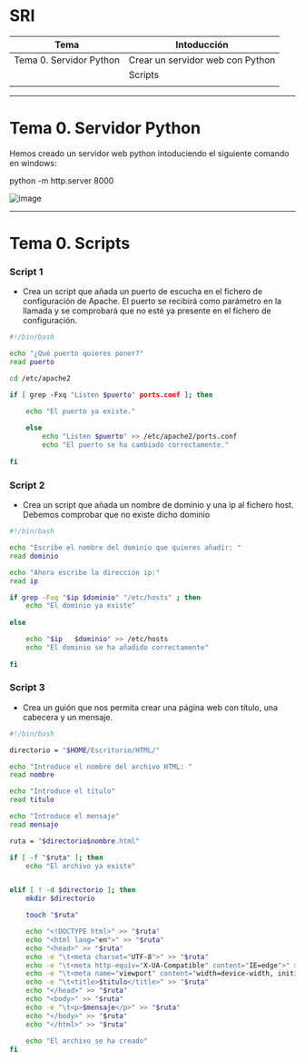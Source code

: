 # SRI
| Tema | Intoducción |
| -- | -- |
| Tema 0. Servidor Python | Crear un servidor web con Python |
|  | Scripts |
|  |  |
------

# Tema 0. Servidor Python

Hemos creado un servidor web python intoduciendo el siguiente comando en windows:

python -m http.server 8000

![image](https://user-images.githubusercontent.com/114562005/193528554-143e3873-c0a3-4606-987a-16d4e2c2fc69.png)


-------

# Tema 0. Scripts

### Script 1
- Crea un script que añada un puerto de escucha en el fichero de configuración de Apache. 
El puerto se recibirá como parámetro en la llamada y se comprobará que no esté ya presente en el fichero de configuración.

```sh
#!/bin/bash

echo "¿Qué puerto quieres poner?"
read puerto

cd /etc/apache2

if [ grep -Fxq "Listen $puerto" ports.conf ]; then 

	echo "El puerto ya existe."
	
	else
		echo "Listen $puerto" >> /etc/apache2/ports.conf
		echo "El puerto se ha cambiado correctamente."
		
fi
```


### Script 2
- Crea un script que añada un nombre de dominio y una ip al fichero host. Debemos comprobar que no existe dicho dominio

```sh
#!/bin/bash

echo "Escribe el nombre del dominio que quieres añadir: "
read dominio

echo "Ahora escribe la dirección ip:"
read ip

if grep -Fxq "$ip $dominio" "/etc/hosts" ; then
	echo "El dominio ya existe"
	
else

	echo "$ip	$dominio" >> /etc/hosts
	echo "El dominio se ha añadido correctamente"
	
fi 
```


### Script 3
- Crea un guión que nos permita crear una página web con título, una cabecera y un mensaje.

```sh
#!/bin/bash

directorio = "$HOME/Escritorio/HTML/"

echo "Introduce el nombre del archivo HTML: "
read nombre

echo "Introduce el título"
read titulo

echo "Introduce el mensaje"
read mensaje

ruta = "$directorio$nombre.html"

if [ -f "$ruta" ]; then
	echo "El archivo ya existe"


elif [ ! -d $directorio ]; then
	mkdir $directorio

	touch "$ruta"

	echo "<!DOCTYPE html>" >> "$ruta"
	echo "<html lang="en">" >> "$ruta"
	echo "<head>" >> "$ruta"
	echo -e "\t<meta charset="UTF-8">" >> "$ruta"
	echo -e "\t<meta http-equiv="X-UA-Compatible" content="IE=edge">" >> "$ruta"
	echo -e "\t<meta name="viewport" content="width=device-width, initial-scale=1.0">" >> "$ruta"
	echo -e "\t<title>$titulo</title>" >> "$ruta"
	echo "</head>" >> "$ruta"
	echo "<body>" >> "$ruta"
	echo -e "\t<p>$mensaje</p>" >> "$ruta"
	echo "</body>" >> "$ruta"
	echo "</html>" >> "$ruta"
	
	echo "El archivo se ha creado"	
fi
```
